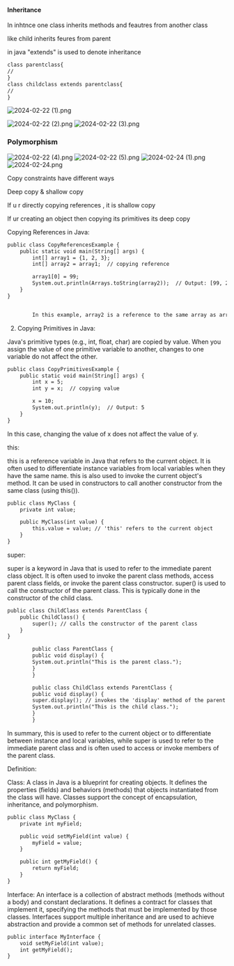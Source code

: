 #### Inheritance

In inhtnce one class inherits methods and  feautres from another class

like child inherits feures from parent


in java "extends" is used to denote inheritance

```dtd
class parentclass{
//
}
class childclass extends parentclass{
//
}
```
![2024-02-22 (1).png](2024-02-22%20%281%29.png)

![2024-02-22 (2).png](2024-02-22%20%282%29.png)
![2024-02-22 (3).png](2024-02-22%20%283%29.png)


### Polymorphism
![2024-02-22 (4).png](2024-02-22%20%284%29.png)
![2024-02-22 (5).png](2024-02-22%20%285%29.png)
![2024-02-24 (1).png](2024-02-24%20%281%29.png)
![2024-02-24.png](2024-02-24.png)

Copy constraints have different ways

Deep copy & shallow copy

If u r directly copying references , it is shallow copy

If ur creating an object then copying its primitives its deep copy

Copying References in Java:


```dtd
public class CopyReferencesExample {
    public static void main(String[] args) {
        int[] array1 = {1, 2, 3};
        int[] array2 = array1;  // copying reference

        array1[0] = 99;
        System.out.println(Arrays.toString(array2));  // Output: [99, 2, 3]
    }
}


        In this example, array2 is a reference to the same array as array1. So, modifying array1 also affects array2.
```

2. Copying Primitives in Java:

Java's primitive types (e.g., int, float, char) are copied by value. When you assign the value of one primitive variable to another, changes to one variable do not affect the other.

```dtd
public class CopyPrimitivesExample {
    public static void main(String[] args) {
        int x = 5;
        int y = x;  // copying value

        x = 10;
        System.out.println(y);  // Output: 5
    }
}

```

In this case, changing the value of x does not affect the value of y.





this:

this is a reference variable in Java that refers to the current object.
It is often used to differentiate instance variables from local variables when they have the same name.
this is also used to invoke the current object's method.
It can be used in constructors to call another constructor from the same class (using this()).

```dtd
public class MyClass {
    private int value;

    public MyClass(int value) {
        this.value = value; // 'this' refers to the current object
    }
}

```

super:

super is a keyword in Java that is used to refer to the immediate parent class object.
It is often used to invoke the parent class methods, access parent class fields, or invoke the parent class constructor.
super() is used to call the constructor of the parent class. This is typically done in the constructor of the child class.


```dtd
public class ChildClass extends ParentClass {
    public ChildClass() {
        super(); // calls the constructor of the parent class
    }
}

        public class ParentClass {
        public void display() {
        System.out.println("This is the parent class.");
        }
        }

        public class ChildClass extends ParentClass {
        public void display() {
        super.display(); // invokes the 'display' method of the parent class
        System.out.println("This is the child class.");
        }
        }

```

In summary, this is used to refer to the current object or to differentiate between instance and local variables, while super is used to refer to the immediate parent class and is often used to access or invoke members of the parent class.





Definition:

Class: A class in Java is a blueprint for creating objects. It defines the properties (fields) and behaviors (methods) that objects instantiated from the class will have. Classes support the concept of encapsulation, inheritance, and polymorphism.
```dtd
public class MyClass {
    private int myField;

    public void setMyField(int value) {
        myField = value;
    }

    public int getMyField() {
        return myField;
    }
}

```
Interface: An interface is a collection of abstract methods (methods without a body) and constant declarations. It defines a contract for classes that implement it, specifying the methods that must be implemented by those classes. Interfaces support multiple inheritance and are used to achieve abstraction and provide a common set of methods for unrelated classes.
```dtd
public interface MyInterface {
    void setMyField(int value);
    int getMyField();
}

```